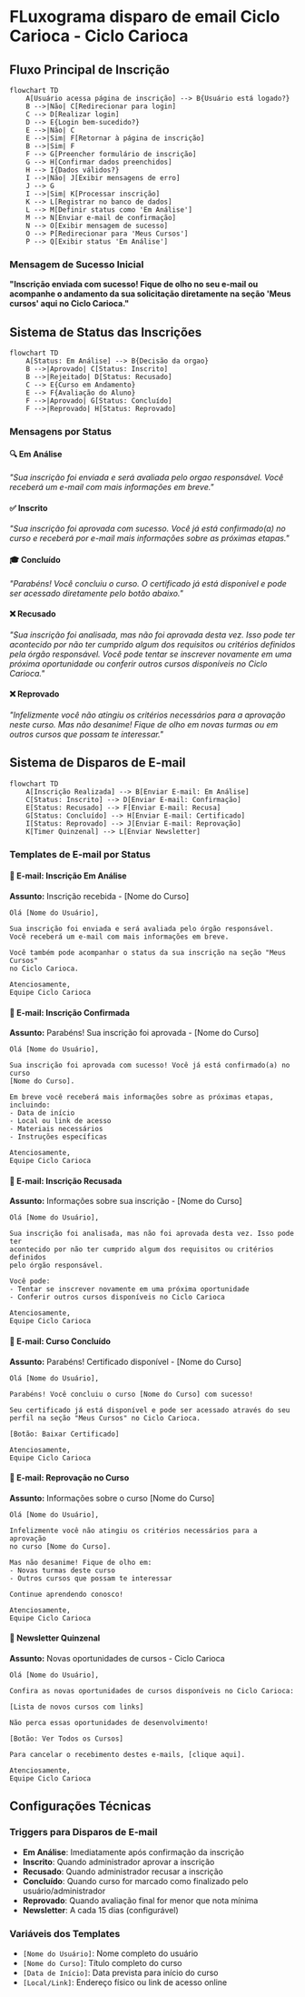 # FLuxograma disparo de email Ciclo Carioca  - Ciclo Carioca

## Fluxo Principal de Inscrição

```mermaid
flowchart TD
    A[Usuário acessa página de inscrição] --> B{Usuário está logado?}
    B -->|Não| C[Redirecionar para login]
    C --> D[Realizar login]
    D --> E{Login bem-sucedido?}
    E -->|Não| C
    E -->|Sim| F[Retornar à página de inscrição]
    B -->|Sim| F
    F --> G[Preencher formulário de inscrição]
    G --> H[Confirmar dados preenchidos]
    H --> I{Dados válidos?}
    I -->|Não| J[Exibir mensagens de erro]
    J --> G
    I -->|Sim| K[Processar inscrição]
    K --> L[Registrar no banco de dados]
    L --> M[Definir status como 'Em Análise']
    M --> N[Enviar e-mail de confirmação]
    N --> O[Exibir mensagem de sucesso]
    O --> P[Redirecionar para 'Meus Cursos']
    P --> Q[Exibir status 'Em Análise']
```

### Mensagem de Sucesso Inicial
**"Inscrição enviada com sucesso! Fique de olho no seu e-mail ou acompanhe o andamento da sua solicitação diretamente na seção 'Meus cursos' aqui no Ciclo Carioca."**

## Sistema de Status das Inscrições

```mermaid
flowchart TD
    A[Status: Em Análise] --> B{Decisão da orgao}
    B -->|Aprovado| C[Status: Inscrito]
    B -->|Rejeitado| D[Status: Recusado]
    C --> E{Curso em Andamento}
    E --> F{Avaliação do Aluno}
    F -->|Aprovado| G[Status: Concluído]
    F -->|Reprovado| H[Status: Reprovado]
```

### Mensagens por Status

#### 🔍 **Em Análise**
*"Sua inscrição foi enviada e será avaliada pelo orgao responsável. Você receberá um e-mail com mais informações em breve."*

#### ✅ **Inscrito**
*"Sua inscrição foi aprovada com sucesso. Você já está confirmado(a) no curso e receberá por e-mail mais informações sobre as próximas etapas."*

#### 🎓 **Concluído**
*"Parabéns! Você concluiu o curso. O certificado já está disponível e pode ser acessado diretamente pelo botão abaixo."*

#### ❌ **Recusado**
*"Sua inscrição foi analisada, mas não foi aprovada desta vez. Isso pode ter acontecido por não ter cumprido algum dos requisitos ou critérios definidos pela órgão responsável. Você pode tentar se inscrever novamente em uma próxima oportunidade ou conferir outros cursos disponíveis no Ciclo Carioca."*

#### ❌ **Reprovado**
*"Infelizmente você não atingiu os critérios necessários para a aprovação neste curso. Mas não desanime! Fique de olho em novas turmas ou em outros cursos que possam te interessar."*

## Sistema de Disparos de E-mail

```mermaid
flowchart TD
    A[Inscrição Realizada] --> B[Enviar E-mail: Em Análise]
    C[Status: Inscrito] --> D[Enviar E-mail: Confirmação]
    E[Status: Recusado] --> F[Enviar E-mail: Recusa]
    G[Status: Concluído] --> H[Enviar E-mail: Certificado]
    I[Status: Reprovado] --> J[Enviar E-mail: Reprovação]
    K[Timer Quinzenal] --> L[Enviar Newsletter]
```

### Templates de E-mail por Status

#### 📧 **E-mail: Inscrição Em Análise**
**Assunto:** Inscrição recebida - [Nome do Curso]
```
Olá [Nome do Usuário],

Sua inscrição foi enviada e será avaliada pelo órgão responsável. 
Você receberá um e-mail com mais informações em breve.

Você também pode acompanhar o status da sua inscrição na seção "Meus Cursos" 
no Ciclo Carioca.

Atenciosamente,
Equipe Ciclo Carioca
```

#### 📧 **E-mail: Inscrição Confirmada**
**Assunto:** Parabéns! Sua inscrição foi aprovada - [Nome do Curso]
```
Olá [Nome do Usuário],

Sua inscrição foi aprovada com sucesso! Você já está confirmado(a) no curso 
[Nome do Curso].

Em breve você receberá mais informações sobre as próximas etapas, incluindo:
- Data de início
- Local ou link de acesso
- Materiais necessários
- Instruções específicas

Atenciosamente,
Equipe Ciclo Carioca
```

#### 📧 **E-mail: Inscrição Recusada**
**Assunto:** Informações sobre sua inscrição - [Nome do Curso]
```
Olá [Nome do Usuário],

Sua inscrição foi analisada, mas não foi aprovada desta vez. Isso pode ter 
acontecido por não ter cumprido algum dos requisitos ou critérios definidos 
pelo órgão responsável.

Você pode:
- Tentar se inscrever novamente em uma próxima oportunidade
- Conferir outros cursos disponíveis no Ciclo Carioca

Atenciosamente,
Equipe Ciclo Carioca
```

#### 📧 **E-mail: Curso Concluído**
**Assunto:** Parabéns! Certificado disponível - [Nome do Curso]
```
Olá [Nome do Usuário],

Parabéns! Você concluiu o curso [Nome do Curso] com sucesso!

Seu certificado já está disponível e pode ser acessado através do seu 
perfil na seção "Meus Cursos" no Ciclo Carioca.

[Botão: Baixar Certificado]

Atenciosamente,
Equipe Ciclo Carioca
```

#### 📧 **E-mail: Reprovação no Curso**
**Assunto:** Informações sobre o curso [Nome do Curso]
```
Olá [Nome do Usuário],

Infelizmente você não atingiu os critérios necessários para a aprovação 
no curso [Nome do Curso]. 

Mas não desanime! Fique de olho em:
- Novas turmas deste curso
- Outros cursos que possam te interessar

Continue aprendendo conosco!

Atenciosamente,
Equipe Ciclo Carioca
```

#### 📧 **Newsletter Quinzenal**
**Assunto:** Novas oportunidades de cursos - Ciclo Carioca
```
Olá [Nome do Usuário],

Confira as novas oportunidades de cursos disponíveis no Ciclo Carioca:

[Lista de novos cursos com links]

Não perca essas oportunidades de desenvolvimento!

[Botão: Ver Todos os Cursos]

Para cancelar o recebimento destes e-mails, [clique aqui].

Atenciosamente,
Equipe Ciclo Carioca
```

## Configurações Técnicas

### Triggers para Disparos de E-mail
- **Em Análise**: Imediatamente após confirmação da inscrição
- **Inscrito**: Quando administrador aprovar a inscrição
- **Recusado**: Quando administrador recusar a inscrição
- **Concluído**: Quando curso for marcado como finalizado pelo usuário/administrador
- **Reprovado**: Quando avaliação final for menor que nota mínima
- **Newsletter**: A cada 15 dias (configurável)

### Variáveis dos Templates
- `[Nome do Usuário]`: Nome completo do usuário
- `[Nome do Curso]`: Título completo do curso
- `[Data de Início]`: Data prevista para início do curso
- `[Local/Link]`: Endereço físico ou link de acesso online
